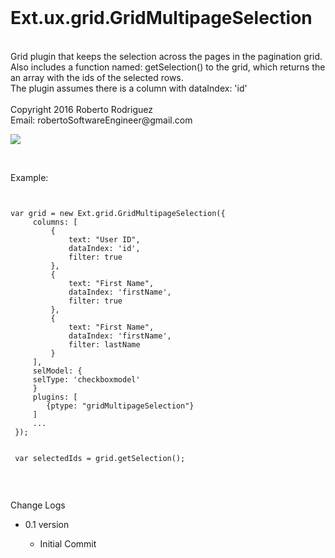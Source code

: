 <br>
<h1>Ext.ux.grid.GridMultipageSelection</h1>

<br>
   Grid plugin that keeps the selection across the pages in the pagination grid.
   Also includes a function named: getSelection() to the grid, which returns the 
   an array with the ids of the selected rows.
<br>   
   The plugin assumes there is a column with  dataIndex: 'id'
<br>
<br>
  Copyright 2016 Roberto Rodriguez
  <br>
  Email: robertoSoftwareEngineer@gmail.com
<br>

<img src="http://res.cloudinary.com/titorobe/image/upload/v1468372258/ExtJs_GridMultipageSelectionPlugin_ct7yjh.jpg"></img>

<br>
 
  Example:
  
<pre><code>
  
var grid = new Ext.grid.GridMultipageSelection({
	 columns: [
		 {
			 text: "User ID",
			 dataIndex: 'id', 
			 filter: true
		 },
		 {
			 text: "First Name",
			 dataIndex: 'firstName', 
			 filter: true
		 },
		 {
			 text: "First Name",
			 dataIndex: 'firstName', 
			 filter: lastName
		 }
	 ], 
	 selModel: {
	 selType: 'checkboxmodel' 
	 }
	 plugins: [ 
		{ptype: "gridMultipageSelection"}
	 ]
	 ...
 });
 
 
 var selectedIds = grid.getSelection();
 
</code></pre>


<br>

<p2>Change Logs</p2>
<ul>
<li><p>0.1 version</p>

<ul>
	<li>Initial Commit</li>
</ul>

</ul>